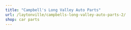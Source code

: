 ```yaml
---
title: "Campbell's Long Valley Auto Parts"
url: /laytonville/campbells-long-valley-auto-parts-2/
shop: car parts
---
```


